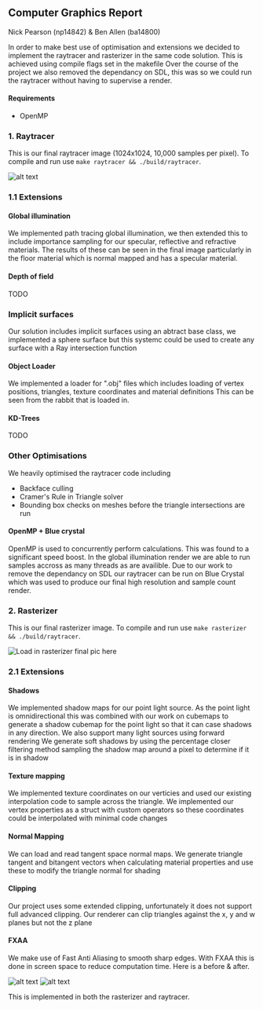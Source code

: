 ## Computer Graphics Report
Nick Pearson (np14842) & Ben Allen (ba14800)

In order to make best use of optimisation and extensions we decided to implement the raytracer and rasterizer in the same code solution. This is achieved using compile flags set in the makefile
Over the course of the project we also removed the dependancy on SDL, this was so we could run the raytracer without having to supervise a render.

#### Requirements
- OpenMP

### 1. Raytracer
This is our final raytracer image (1024x1024, 10,000 samples per pixel). To compile and run use `make raytracer && ./build/raytracer`.

![alt text](images/final-raytracer.jpg)

### 1.1 Extensions

#### Global illumination
We implemented path tracing global illumination, we then extended this to include importance sampling for our specular, reflective and refractive materials.
The results of these can be seen in the final image particularly in the floor material which is normal mapped and has a specular material.

#### Depth of field
TODO

### Implicit surfaces
Our solution includes implicit surfaces using an abtract base class, we implemented a sphere surface but this systemc could be used to create any surface with a Ray intersection function

#### Object Loader
We implemented a loader for ".obj" files which includes loading of vertex positions, triangles, texture coordinates and material definitions
This can be seen from the rabbit that is loaded in.
 
#### KD-Trees
TODO

### Other Optimisations
We heavily optimised the raytracer code including
* Backface culling
* Cramer's Rule in Triangle solver
* Bounding box checks on meshes before the triangle intersections are run

#### OpenMP + Blue crystal
OpenMP is used to concurrently perform calculations. This was found to a significant speed boost. In the global illumination render we are able to run samples accross as many threads as are availible.
Due to our work to remove the dependancy on SDL our raytracer can be run on Blue Crystal which was used to produce our final high resolution and sample count render.

### 2. Rasterizer
This is our final rasterizer image. To compile and run use `make rasterizer && ./build/raytracer`.

![Load in rasterizer final pic here](images/final-rasterizer.jpg)

### 2.1 Extensions
#### Shadows
We implemented shadow maps for our point light source. As the point light is omnidirectional this was combined with our work on cubemaps to generate a 
shadow cubemap for the point light so that it can case shadows in any direction. We also support many light sources using forward rendering
We generate soft shadows by using the percentage closer filtering method sampling the shadow map around a pixel to determine if it is in shadow

#### Texture mapping
We implemented texture coordinates on our verticies and used our existing interpolation code to sample across the triangle.
We implemented our vertex properties as a struct with custom operators so these coordinates could be interpolated with minimal code changes

#### Normal Mapping
We can load and read tangent space normal maps. We generate triangle tangent and bitangent vectors when calculating material properties and use these to modify the triangle normal for shading

#### Clipping
Our project uses some extended clipping, unfortunately it does not support full advanced clipping. Our renderer can clip triangles against the x, y and w planes but not the z plane

#### FXAA
We make use of Fast Anti Aliasing to smooth sharp edges. With FXAA this is done in screen space to reduce computation time. Here is a before & after.

![alt text](images/fxaa-before.png)
![alt text](images/fxaa-after.png)

This is implemented in both the rasterizer and raytracer.